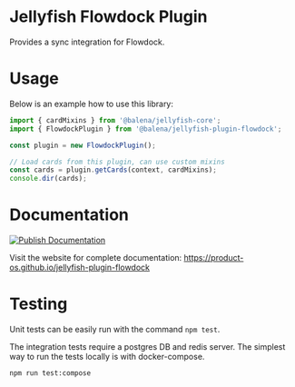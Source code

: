# Jellyfish Flowdock Plugin

Provides a sync integration for Flowdock.

# Usage

Below is an example how to use this library:

```js
import { cardMixins } from '@balena/jellyfish-core';
import { FlowdockPlugin } from '@balena/jellyfish-plugin-flowdock';

const plugin = new FlowdockPlugin();

// Load cards from this plugin, can use custom mixins
const cards = plugin.getCards(context, cardMixins);
console.dir(cards);
```

# Documentation

[![Publish Documentation](https://github.com/product-os/jellyfish-plugin-flowdock/actions/workflows/publish-docs.yml/badge.svg)](https://github.com/product-os/jellyfish-plugin-flowdock/actions/workflows/publish-docs.yml)

Visit the website for complete documentation: https://product-os.github.io/jellyfish-plugin-flowdock

# Testing

Unit tests can be easily run with the command `npm test`.

The integration tests require a postgres DB and redis server. The simplest way to run the tests locally is with docker-compose.

```
npm run test:compose
```
